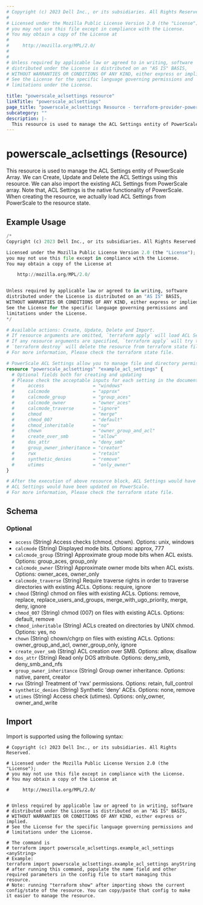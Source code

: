 ```yaml
---
# Copyright (c) 2023 Dell Inc., or its subsidiaries. All Rights Reserved.
#
# Licensed under the Mozilla Public License Version 2.0 (the "License");
# you may not use this file except in compliance with the License.
# You may obtain a copy of the License at
#
#     http://mozilla.org/MPL/2.0/
#
#
# Unless required by applicable law or agreed to in writing, software
# distributed under the License is distributed on an "AS IS" BASIS,
# WITHOUT WARRANTIES OR CONDITIONS OF ANY KIND, either express or implied.
# See the License for the specific language governing permissions and
# limitations under the License.

title: "powerscale_aclsettings resource"
linkTitle: "powerscale_aclsettings"
page_title: "powerscale_aclsettings Resource - terraform-provider-powerscale"
subcategory: ""
description: |-
  This resource is used to manage the ACL Settings entity of PowerScale Array. We can Create, Update and Delete the ACL Settings using this resource. We can also import the existing ACL Settings from PowerScale array. Note that, ACL Settings is the native functionality of PowerScale. When creating the resource, we actually load ACL Settings from PowerScale to the resource state.
---
```


# powerscale_aclsettings (Resource)

This resource is used to manage the ACL Settings entity of PowerScale Array. We can Create, Update and Delete the ACL Settings using this resource. We can also import the existing ACL Settings from PowerScale array. Note that, ACL Settings is the native functionality of PowerScale. When creating the resource, we actually load ACL Settings from PowerScale to the resource state.


## Example Usage

```terraform
/*
Copyright (c) 2023 Dell Inc., or its subsidiaries. All Rights Reserved.

Licensed under the Mozilla Public License Version 2.0 (the "License");
you may not use this file except in compliance with the License.
You may obtain a copy of the License at

    http://mozilla.org/MPL/2.0/


Unless required by applicable law or agreed to in writing, software
distributed under the License is distributed on an "AS IS" BASIS,
WITHOUT WARRANTIES OR CONDITIONS OF ANY KIND, either express or implied.
See the License for the specific language governing permissions and
limitations under the License.
*/

# Available actions: Create, Update, Delete and Import.
# If resource arguments are omitted, `terraform apply` will load ACL Settings from PowerScale, and save to terraform state file.
# If any resource arguments are specified, `terraform apply` will try to load ACL Settings (if not loaded) and update the settings.
# `terraform destroy` will delete the resource from terraform state file rather than deleting ACL Settings from PowerScale.
# For more information, Please check the terraform state file.

# PowerScale ACL Settings allow you to manage file and directory permissions, referred to as access rights.
resource "powerscale_aclsettings" "example_acl_settings" {
  # Optional fields both for creating and updating
  # Please check the acceptable inputs for each setting in the documentation
  #     access                  = "windows"
  #     calcmode                = "approx"
  #     calcmode_group          = "group_aces"
  #     calcmode_owner          = "owner_aces"
  #     calcmode_traverse       = "ignore"
  #     chmod                   = "merge"
  #     chmod_007               = "default"
  #     chmod_inheritable       = "no"
  #     chown                   = "owner_group_and_acl"
  #     create_over_smb         = "allow"
  #     dos_attr                = "deny_smb"
  #     group_owner_inheritance = "creator"
  #     rwx                     = "retain"
  #     synthetic_denies        = "remove"
  #     utimes                  = "only_owner"
}

# After the execution of above resource block, ACL Settings would have been cached in terraform state file, or
# ACL Settings would have been updated on PowerScale.
# For more information, Please check the terraform state file.
```

<!-- schema generated by tfplugindocs -->
## Schema

### Optional

- `access` (String) Access checks (chmod, chown). Options: unix, windows
- `calcmode` (String) Displayed mode bits. Options: approx, 777
- `calcmode_group` (String) Approximate group mode bits when ACL exists. Options: group_aces, group_only
- `calcmode_owner` (String) Approximate owner mode bits when ACL exists. Options: owner_aces, owner_only
- `calcmode_traverse` (String) Require traverse rights in order to traverse directories with existing ACLs. Options: require, ignore
- `chmod` (String) chmod on files with existing ACLs. Options: remove, replace, replace_users_and_groups, merge_with_ugo_priority, merge, deny, ignore
- `chmod_007` (String) chmod (007) on files with existing ACLs. Options: default, remove
- `chmod_inheritable` (String) ACLs created on directories by UNIX chmod. Options: yes, no
- `chown` (String) chown/chgrp on files with existing ACLs. Options: owner_group_and_acl, owner_group_only, ignore
- `create_over_smb` (String) ACL creation over SMB. Options: allow, disallow
- `dos_attr` (String) Read only DOS attribute. Options: deny_smb, deny_smb_and_nfs
- `group_owner_inheritance` (String) Group owner inheritance. Options: native, parent, creator
- `rwx` (String) Treatment of 'rwx' permissions. Options: retain, full_control
- `synthetic_denies` (String) Synthetic 'deny' ACEs. Options: none, remove
- `utimes` (String) Access check (utimes). Options: only_owner, owner_and_write

## Import

Import is supported using the following syntax:

```shell
# Copyright (c) 2023 Dell Inc., or its subsidiaries. All Rights Reserved.

# Licensed under the Mozilla Public License Version 2.0 (the "License");
# you may not use this file except in compliance with the License.
# You may obtain a copy of the License at

#     http://mozilla.org/MPL/2.0/


# Unless required by applicable law or agreed to in writing, software
# distributed under the License is distributed on an "AS IS" BASIS,
# WITHOUT WARRANTIES OR CONDITIONS OF ANY KIND, either express or implied.
# See the License for the specific language governing permissions and
# limitations under the License.

# The command is
# terraform import powerscale_aclsettings.example_acl_settings <anyString>
# Example:
terraform import powerscale_aclsettings.example_acl_settings anyString
# after running this command, populate the name field and other required parameters in the config file to start managing this resource.
# Note: running "terraform show" after importing shows the current config/state of the resource. You can copy/paste that config to make it easier to manage the resource.
```